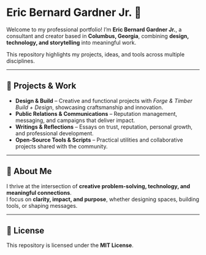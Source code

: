 # Eric Bernard Gardner Jr. 👋

Welcome to my professional portfolio! I’m **Eric Bernard Gardner Jr.**, a consultant and creator based in **Columbus, Georgia**, combining **design, technology, and storytelling** into meaningful work.  

This repository highlights my projects, ideas, and tools across multiple disciplines.

---

## 🔹 Projects & Work

- **Design & Build** – Creative and functional projects with *Forge & Timber Build + Design*, showcasing craftsmanship and innovation.  
- **Public Relations & Communications** – Reputation management, messaging, and campaigns that deliver impact.  
- **Writings & Reflections** – Essays on trust, reputation, personal growth, and professional development.  
- **Open-Source Tools & Scripts** – Practical utilities and collaborative projects shared with the community.  

---

## 🔹 About Me

I thrive at the intersection of **creative problem-solving, technology, and meaningful connections**.  
I focus on **clarity, impact, and purpose**, whether designing spaces, building tools, or shaping messages.

---

## 🔹 License

This repository is licensed under the **MIT License**.
